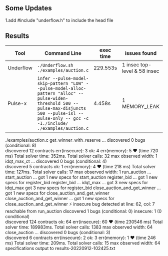 ## Some Updates

1.add #include "underflow.h" to include the head file

## Results

|Tool|Command Line|exec time|issues found|debug report|
|----------------|-------------------------------|-----------------------------|---------------------------|-----------|
|Underflow|`./Underflow.sh ./examples/auction.c`|229.553s| 1 insec top-level & 58 insec|result-auction.txt|
|Pulse-x|`infer --pulse-model-skip-pattern "LOW" --pulse-model-alloc-pattern "alloc" --pulse-widen-threshold 500 --pulse-max-disjuncts 500 --pulse-isl --pulse-only -- gcc -c -I./include/ ./examples/auction.c`|4.458s|1 MEMORY_LEAK|arrays_pulse.html|



./examples/auction.c
  get_winner_with_reserve ... 
  discovered 0 bugs (conditional: 8)  
  discovered 12 contracts    err(insecure): 3   ok: 4   err(memory): 5  ❤   (time 720 ms)
  Total solver time: 352ms. Total solver calls: 32
  max observed width: 1
  idqt_max_ct ... 
  discovered 0 bugs (conditional: 4)  
  discovered 5 contracts    ok: 1   err(memory): 4  ❤   (time 218 ms)
  Total solver time: 127ms. Total solver calls: 17
  max observed width: 1
  run_auction ... 
    start_auction ... 
    got 1 new specs for start_auction
    register_bid ... 
    got 1 new specs for register_bid
    register_bid ... 
      idqt_max ... 
      got 3 new specs for idqt_max
    got 3 new specs for register_bid
    close_auction_and_get_winner ... 
    got 1 new specs for close_auction_and_get_winner
    close_auction_and_get_winner ... 
    got 1 new specs for close_auction_and_get_winner
  ⚡ insecure bug detected at line: 62, col: 7 reachable from run_auction
  discovered 1 bugs (conditional: 0)  insecure: 1 (0 conditional)  
  discovered 124 contracts    ok: 64   err(insecure): 60  ❤   (time 230546 ms)
  Total solver time: 189983ms. Total solver calls: 1383
  max observed width: 64
  close_auction ... 
  discovered 0 bugs (conditional: 3)  
  discovered 6 contracts    err(insecure): 2   ok: 3   err(memory): 1  ❤   (time 246 ms)
  Total solver time: 209ms. Total solver calls: 15
  max observed width: 64
specifications output to results-20220912-102425.txt